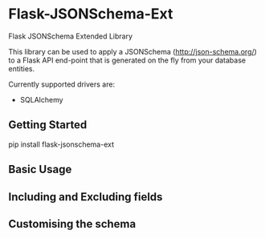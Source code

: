# Flask-JSONSchema-Ext
Flask JSONSchema Extended Library

This library can be used to apply a JSONSchema (http://json-schema.org/) to a Flask API end-point that is generated on the fly from your database entities.

Currently supported drivers are:
* SQLAlchemy

## Getting Started

pip install flask-jsonschema-ext

## Basic Usage


## Including and Excluding fields


## Customising the schema


